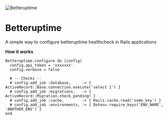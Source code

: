 ![Betteruptime](https://github.com/kudocs/coverage/blob/main/betteruptime/master/coverage/badge.svg)

# Betteruptime

A simple way to configure betteruptime healthcheck in Rails applications

**How it works**


```
Betteruptime.configure do |config|
  config.api_token = 'xxxxxxx'
  config.verbose = false

  # -- Checks --
  # config.add_job :database,     -> { ActiveRecord::Base.connection.execute('select 1') }
  # config.add_job :migrations,   -> { ActiveRecord::Migration.check_pending! }
  # config.add_job :cache,        -> { Rails.cache.read('some_key') }
  # config.add_job :environments, -> { Dotenv.require_keys('ENV_NAME', 'ANOTHER_ENV') }
end
```
